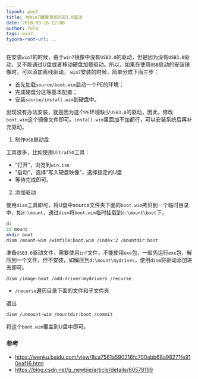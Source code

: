 ```yaml
---
layout: post
title: 为Win7镜像添加USB3.0驱动
date: 2018-09-16 12:00
author: felo
tags: win7
typora-root-url: ..
---
```


在安装`win7`的时候，由于`win7`镜像中没有`USB3.0`的驱动，但是因为没有`USB3.0`驱动，又不能通过U盘或者移动硬盘加载驱动。所以，如果在使用`USB`启动的安装镜像时，可以添加离线驱动。
`win7`安装的时候，简单分成下面三步：

- 首先加载`source/boot.wim`启动一个PE的环境；
- 完成硬盘分区等基本配置；
- 安装`source/install.wim`到硬盘中。

出现没有办法安装，就是因为这个`PE`环境缺少`USB3.0`的驱动，因此，修改`boot.wim`这个镜像文件即可。`install.wim`里面加不加都行，可以安装系统后再补充驱动。

1. 制作`USB`启动盘

工具很多，比如使用`UltraISO`工具：
- “打开”，浏览到`win.iso`
- "启动"，选择“写入硬盘映像”，选择指定的U盘
- 等待完成即可。


2. 添加驱动

使用`dism`工具即可，将U盘中source文件夹下面的`boot.wim`拷贝到一个临时目录中，如`d:\mount`，通过`dism`将`boot.wim`临时挂载到`d:\mount\boot`下。

```bash
d:
cd mount
mkdir boot
dism /mount-wim /wimfile:boot.wim /index:2 /mountdir:boot
```

准备`USB3.0`驱动文件，需要使用`inf`文件，不能使用`exe`包，一般先运行`exe`包，解压到一个文件，但不安装，如解压到`d:\mount\mydrives`，使用`dism`将驱动添加进去即可。

```bash
dism /image:boot /add-driver:mydrivers /recurse
```

- `/recurse`遍历目录下面的文件和子文件夹

退出

```bash
dism /unmount-wim /mountdir:boot /commit
```

将这个`boot.wim`覆盖到U盘中即可。




### 参考
- https://wenku.baidu.com/view/8ca7561a590216fc700abb68a98271fe910eaf16.html
- https://blog.csdn.net/g_newbie/article/details/60578199